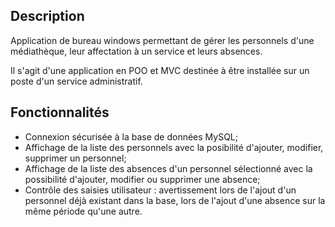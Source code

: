 ## Description
Application de bureau windows permettant de gérer les personnels d'une médiathèque, leur affectation à un service et leurs absences. 

Il s'agit d'une application en POO et MVC destinée à être installée sur un poste d'un service administratif.

## Fonctionnalités

* Connexion sécurisée à la base de données MySQL;
* Affichage de la liste des personnels avec la posibilité d'ajouter, modifier, supprimer un personnel;
* Affichage de la liste des absences d'un personnel sélectionné avec la possibilité d'ajouter, modifier ou supprimer une absence;
* Contrôle des saisies utilisateur : avertissement lors de l'ajout d'un personnel déjà existant dans la base, lors de l'ajout d'une absence sur la même période qu'une autre.


